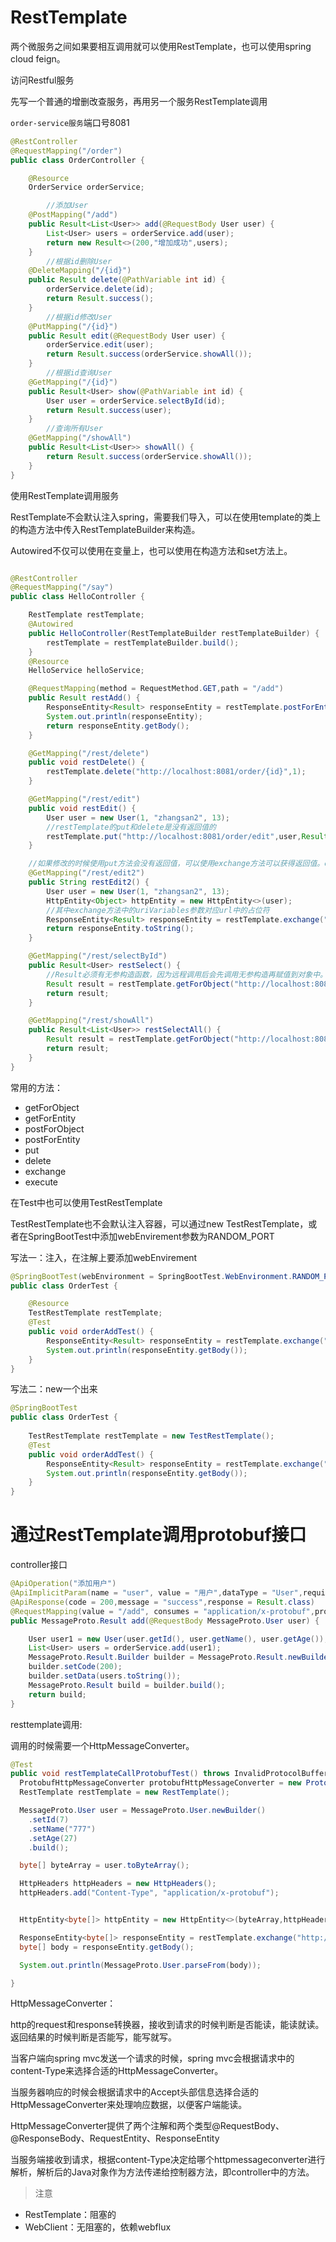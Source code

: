 # RestTemplate

两个微服务之间如果要相互调用就可以使用RestTemplate，也可以使用spring cloud feign。

访问Restful服务

先写一个普通的增删改查服务，再用另一个服务RestTemplate调用

`order-service服务`端口号8081

```java
@RestController
@RequestMapping("/order")
public class OrderController {

    @Resource
    OrderService orderService;

 		//添加User
    @PostMapping("/add")
    public Result<List<User>> add(@RequestBody User user) {
        List<User> users = orderService.add(user);
        return new Result<>(200,"增加成功",users);
    }
		//根据id删除User
    @DeleteMapping("/{id}")
    public Result delete(@PathVariable int id) {
        orderService.delete(id);
        return Result.success();
    }
		//根据id修改User
    @PutMapping("/{id}")
    public Result edit(@RequestBody User user) {
        orderService.edit(user);
        return Result.success(orderService.showAll());
    }
		//根据id查询User
    @GetMapping("/{id}")
    public Result<User> show(@PathVariable int id) {
        User user = orderService.selectById(id);
        return Result.success(user);
    }
		//查询所有User
    @GetMapping("/showAll")
    public Result<List<User>> showAll() {
        return Result.success(orderService.showAll());
    }
}
```

使用RestTemplate调用服务

RestTemplate不会默认注入spring，需要我们导入，可以在使用template的类上的构造方法中传入RestTemplateBuilder来构造。

Autowired不仅可以使用在变量上，也可以使用在构造方法和set方法上。

```java

@RestController
@RequestMapping("/say")
public class HelloController {

    RestTemplate restTemplate;
    @Autowired
    public HelloController(RestTemplateBuilder restTemplateBuilder) {
        restTemplate = restTemplateBuilder.build();
    }
    @Resource
    HelloService helloService;

    @RequestMapping(method = RequestMethod.GET,path = "/add")
    public Result restAdd() {
        ResponseEntity<Result> responseEntity = restTemplate.postForEntity("http://localhost:8081/order/add", new User(7, "seven", 27), Result.class);
        System.out.println(responseEntity);
        return responseEntity.getBody();
    }

    @GetMapping("/rest/delete")
    public void restDelete() {
        restTemplate.delete("http://localhost:8081/order/{id}",1);
    }

    @GetMapping("/rest/edit")
    public void restEdit() {
        User user = new User(1, "zhangsan2", 13);
        //restTemplate的put和delete是没有返回值的
        restTemplate.put("http://localhost:8081/order/edit",user,Result.class);
    }

    //如果修改的时候使用put方法会没有返回值，可以使用exchange方法可以获得返回值。exchange和execute两个是万能的。
    @GetMapping("/rest/edit2")
    public String restEdit2() {
        User user = new User(1, "zhangsan2", 13);
        HttpEntity<Object> httpEntity = new HttpEntity<>(user);
        //其中exchange方法中的uriVariables参数对应url中的占位符
        ResponseEntity<Result> responseEntity = restTemplate.exchange("http://localhost:8081/order/{id}", HttpMethod.PUT, httpEntity, Result.class,1);
        return responseEntity.toString();
    }

    @GetMapping("/rest/selectById")
    public Result<User> restSelect() {
        //Result必须有无参构造函数，因为远程调用后会先调用无参构造再赋值到对象中。
        Result result = restTemplate.getForObject("http://localhost:8081/order/{id}", Result.class, 2);
        return result;
    }

    @GetMapping("/rest/showAll")
    public Result<List<User>> restSelectAll() {
        Result result = restTemplate.getForObject("http://localhost:8081/order/showAll", Result.class);
        return result;
    }
}
```

常用的方法：

- getForObject
- getForEntity
- postForObject
- postForEntity
- put
- delete
- exchange
- execute

在Test中也可以使用TestRestTemplate

TestRestTemplate也不会默认注入容器，可以通过new TestRestTemplate，或者在SpringBootTest中添加webEnvirement参数为RANDOM_PORT

写法一：注入，在注解上要添加webEnvirement

```java
@SpringBootTest(webEnvironment = SpringBootTest.WebEnvironment.RANDOM_PORT)
public class OrderTest {

    @Resource
    TestRestTemplate restTemplate;
    @Test
    public void orderAddTest() {
        ResponseEntity<Result> responseEntity = restTemplate.exchange("http://localhost:8081/order/{id}", HttpMethod.DELETE, null, Result.class, 1);
        System.out.println(responseEntity.getBody());
    }
}
```

写法二：new一个出来

```java
@SpringBootTest
public class OrderTest {
  
    TestRestTemplate restTemplate = new TestRestTemplate();
    @Test
    public void orderAddTest() {
        ResponseEntity<Result> responseEntity = restTemplate.exchange("http://localhost:8081/order/{id}", HttpMethod.DELETE, null, Result.class, 1);
        System.out.println(responseEntity.getBody());
    }
}
```

# 通过RestTemplate调用protobuf接口

controller接口

```java
@ApiOperation("添加用户")
@ApiImplicitParam(name = "user", value = "用户",dataType = "User",required = true,paramType = "body")
@ApiResponse(code = 200,message = "success",response = Result.class)
@RequestMapping(value = "/add", consumes = "application/x-protobuf",produces = "application/x-protobuf")
public MessageProto.Result add(@RequestBody MessageProto.User user) {

    User user1 = new User(user.getId(), user.getName(), user.getAge());
    List<User> users = orderService.add(user1);
    MessageProto.Result.Builder builder = MessageProto.Result.newBuilder();
    builder.setCode(200);
    builder.setData(users.toString());
    MessageProto.Result build = builder.build();
    return build;
}
```

resttemplate调用:

调用的时候需要一个HttpMessageConverter。

```java
@Test
public void restTemplateCallProtobufTest() throws InvalidProtocolBufferException {
  ProtobufHttpMessageConverter protobufHttpMessageConverter = new ProtobufHttpMessageConverter();
  RestTemplate restTemplate = new RestTemplate();

  MessageProto.User user = MessageProto.User.newBuilder()
    .setId(7)
    .setName("777")
    .setAge(27)
    .build();

  byte[] byteArray = user.toByteArray();

  HttpHeaders httpHeaders = new HttpHeaders();
  httpHeaders.add("Content-Type", "application/x-protobuf");


  HttpEntity<byte[]> httpEntity = new HttpEntity<>(byteArray,httpHeaders);

  ResponseEntity<byte[]> responseEntity = restTemplate.exchange("http://localhost:8081/order/add", HttpMethod.POST, httpEntity, byte[].class);
  byte[] body = responseEntity.getBody();

  System.out.println(MessageProto.User.parseFrom(body));

}

```

HttpMessageConverter：

http的request和response转换器，接收到请求的时候判断是否能读，能读就读。返回结果的时候判断是否能写，能写就写。

当客户端向spring mvc发送一个请求的时候，spring mvc会根据请求中的content-Type来选择合适的HttpMessageConverter。

当服务器响应的时候会根据请求中的Accept头部信息选择合适的HttpMessageConverter来处理响应数据，以便客户端能读。

HttpMessageConverter提供了两个注解和两个类型@RequestBody、@ResponseBody、RequestEntity、ResponseEntity

当服务端接收到请求，根据content-Type决定给哪个httpmessageconverter进行解析，解析后的Java对象作为方法传递给控制器方法，即controller中的方法。











> 注意

- RestTemplate：阻塞的
- WebClient：无阻塞的，依赖webflux